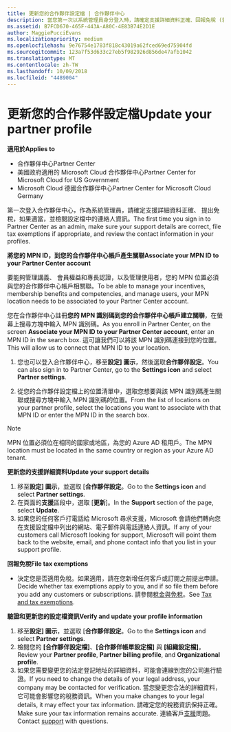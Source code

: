 ```yaml
---
title: 更新您的合作夥伴設定檔 | 合作夥伴中心
description: 當您第一次以系統管理員身分登入時，請確定支援詳細資料正確、回報免稅 (若適用)，並檢閱設定檔中的連絡人資訊。
ms.assetid: B7FCD670-465F-443A-A80C-4E83B74E2D1E
author: MaggiePucciEvans
ms.localizationpriority: medium
ms.openlocfilehash: 9e76754e1783f818c43019a62fced69ed75904fd
ms.sourcegitcommit: 123a7f53d633c27eb5f982926d856de47afb1042
ms.translationtype: MT
ms.contentlocale: zh-TW
ms.lasthandoff: 10/09/2018
ms.locfileid: "4489004"
---
```

# <a name="update-your-partner-profile"></a><span data-ttu-id="5bfca-103">更新您的合作夥伴設定檔</span><span class="sxs-lookup"><span data-stu-id="5bfca-103">Update your partner profile</span></span>

**<span data-ttu-id="5bfca-104">適用於</span><span class="sxs-lookup"><span data-stu-id="5bfca-104">Applies to</span></span>**

-  <span data-ttu-id="5bfca-105">合作夥伴中心</span><span class="sxs-lookup"><span data-stu-id="5bfca-105">Partner Center</span></span>
-  <span data-ttu-id="5bfca-106">美國政府適用的 Microsoft Cloud 合作夥伴中心</span><span class="sxs-lookup"><span data-stu-id="5bfca-106">Partner Center for Microsoft Cloud for US Government</span></span>
-  <span data-ttu-id="5bfca-107">Microsoft Cloud 德國合作夥伴中心</span><span class="sxs-lookup"><span data-stu-id="5bfca-107">Partner Center for Microsoft Cloud Germany</span></span>

<span data-ttu-id="5bfca-108">第一次登入合作夥伴中心，作為系統管理員，請確定支援詳細資料正確、 提出免稅，如果適當，並檢閱設定檔中的連絡人資訊。</span><span class="sxs-lookup"><span data-stu-id="5bfca-108">The first time you sign in to Partner Center as an admin, make sure your support details are correct, file tax exemptions if appropriate, and review the contact information in your profiles.</span></span>


**<span data-ttu-id="5bfca-109">將您的 MPN ID，到您的合作夥伴中心帳戶產生關聯</span><span class="sxs-lookup"><span data-stu-id="5bfca-109">Associate your MPN ID to your Partner Center account</span></span>**

<span data-ttu-id="5bfca-110">要能夠管理講義、 會員權益和專長認證，以及管理使用者，您的 MPN 位置必須與您的合作夥伴中心帳戶相關聯。</span><span class="sxs-lookup"><span data-stu-id="5bfca-110">To be able to manage your incentives, membership benefits and competencies, and manage users, your MPN location needs to be associated to your Partner Center account.</span></span>

<span data-ttu-id="5bfca-111">您在合作夥伴中心註冊**您的 MPN 識別碼到您的合作夥伴中心帳戶建立關聯**，在螢幕上搜尋方塊中輸入 MPN 識別碼。</span><span class="sxs-lookup"><span data-stu-id="5bfca-111">As you enroll in Partner Center, on the screen **Associate your MPN ID to your Partner Center account**, enter an MPN ID in the search box.</span></span> <span data-ttu-id="5bfca-112">這可讓我們可以將該 MPN 識別碼連接到您的位置。</span><span class="sxs-lookup"><span data-stu-id="5bfca-112">This will allow us to connect that MPN ID to your location.</span></span>

1. <span data-ttu-id="5bfca-113">您也可以登入合作夥伴中心，移至**設定] 圖示**，然後選取**合作夥伴設定**。</span><span class="sxs-lookup"><span data-stu-id="5bfca-113">You can also sign in to Partner Center, go to the **Settings icon** and select **Partner settings**.</span></span>

2. <span data-ttu-id="5bfca-114">從您的合作夥伴設定檔上的位置清單中，選取您想要與該 MPN 識別碼產生關聯或搜尋方塊中輸入 MPN 識別碼的位置。</span><span class="sxs-lookup"><span data-stu-id="5bfca-114">From the list of locations on your partner profile, select the locations you want to associate with that MPN ID or enter the MPN ID in the search box.</span></span>

>[!Note]
><span data-ttu-id="5bfca-115">MPN 位置必須位在相同的國家或地區，為您的 Azure AD 租用戶。</span><span class="sxs-lookup"><span data-stu-id="5bfca-115">The MPN location must be located in the same country or region as your Azure AD tenant.</span></span> 


**<span data-ttu-id="5bfca-116">更新您的支援詳細資料</span><span class="sxs-lookup"><span data-stu-id="5bfca-116">Update your support details</span></span>** 

1.  <span data-ttu-id="5bfca-117">移至**設定] 圖示**，並選取 [**合作夥伴設定**。</span><span class="sxs-lookup"><span data-stu-id="5bfca-117">Go to the **Settings icon** and select **Partner settings**.</span></span>
2.  <span data-ttu-id="5bfca-118">在頁面的**支援**區段中，選取 [**更新**]。</span><span class="sxs-lookup"><span data-stu-id="5bfca-118">In the **Support** section of the page, select **Update**.</span></span>
3.  <span data-ttu-id="5bfca-119">如果您的任何客戶打電話給 Microsoft 尋求支援，Microsoft 會請他們轉向您在支援設定檔中列出的網站、電子郵件與電話連絡人資訊。</span><span class="sxs-lookup"><span data-stu-id="5bfca-119">If any of your customers call Microsoft looking for support, Microsoft will point them back to the website, email, and phone contact info that you list in your support profile.</span></span>

**<span data-ttu-id="5bfca-120">回報免稅</span><span class="sxs-lookup"><span data-stu-id="5bfca-120">File tax exemptions</span></span>**

-   <span data-ttu-id="5bfca-121">決定您是否適用免稅。如果適用，請在您新增任何客戶或訂閱之前提出申請。</span><span class="sxs-lookup"><span data-stu-id="5bfca-121">Decide whether tax exemptions apply to you, and if so file them before you add any customers or subscriptions.</span></span> <span data-ttu-id="5bfca-122">請參閱[稅金與免稅](tax-and-tax-exemptions.md)。</span><span class="sxs-lookup"><span data-stu-id="5bfca-122">See [Tax and tax exemptions](tax-and-tax-exemptions.md).</span></span>

**<span data-ttu-id="5bfca-123">驗證和更新您的設定檔資訊</span><span class="sxs-lookup"><span data-stu-id="5bfca-123">Verify and update your profile information</span></span>**

1.  <span data-ttu-id="5bfca-124">移至**設定] 圖示**，並選取 [**合作夥伴設定**。</span><span class="sxs-lookup"><span data-stu-id="5bfca-124">Go to the **Settings icon** and select **Partner settings**.</span></span> 
2.  <span data-ttu-id="5bfca-125">檢閱您的 **\[合作夥伴設定檔\]**、**\[合作夥伴帳單設定檔\]** 與 **\[組織設定檔\]**。</span><span class="sxs-lookup"><span data-stu-id="5bfca-125">Review your **Partner profile**, **Partner billing profile**, and **Organizational profile**.</span></span>
3.  <span data-ttu-id="5bfca-126">如果您需要變更您的法定登記地址的詳細資料，可能會連線到您的公司進行驗證。</span><span class="sxs-lookup"><span data-stu-id="5bfca-126">If you need to change the details of your legal address, your company may be contacted for verification.</span></span> <span data-ttu-id="5bfca-127">當您變更您合法的詳細資料，它可能會影響您的稅務資訊。</span><span class="sxs-lookup"><span data-stu-id="5bfca-127">When you make changes to your legal details, it may effect your tax information.</span></span> <span data-ttu-id="5bfca-128">請確定您的稅務資訊保持正確。</span><span class="sxs-lookup"><span data-stu-id="5bfca-128">Make sure your tax information remains accurate.</span></span> <span data-ttu-id="5bfca-129">連絡客戶[支援](https://partner.microsoft.com/support/contact-support)問題。</span><span class="sxs-lookup"><span data-stu-id="5bfca-129">Contact [support](https://partner.microsoft.com/support/contact-support) with questions.</span></span>

 

 



